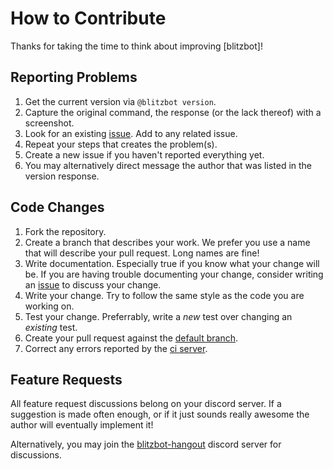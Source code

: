 How to Contribute
=================

Thanks for taking the time to think about improving [blitzbot]!

Reporting Problems
------------------

 1. Get the current version via `@blitzbot version`.
 1. Capture the original command, the response (or the lack thereof) with a screenshot.
 2. Look for an existing [issue](//github.com/CodeMan99/blitzbot/issues). Add to any related issue.
 3. Repeat your steps that creates the problem(s).
 4. Create a new issue if you haven't reported everything yet.
 5. You may alternatively direct message the author that was listed in the version response.

Code Changes
------------

 1. Fork the repository.
 2. Create a branch that describes your work. We prefer you use a name that will describe your pull request.
 Long names are fine!
 3. Write documentation. Especially true if you know what your change will be. If you are having trouble
 documenting your change, consider writing an [issue](//github.com/CodeMan99/blitzbot/issues) to discuss
 your change.
 4. Write your change. Try to follow the same style as the code you are working on.
 5. Test your change. Preferrably, write a *new* test over changing an *existing* test.
 6. Create your pull request against the [default branch](//github.com/CodeMan99/blitzbot/commits).
 7. Correct any errors reported by the [ci server](https://travis-ci.org/CodeMan99/blitzbot).

Feature Requests
----------------

All feature request discussions belong on your discord server. If a suggestion is made often enough,
or if it just sounds really awesome the author will eventually implement it!

Alternatively, you may join the [blitzbot-hangout](https://discord.gg/e3vyeaG) discord server for
discussions.
